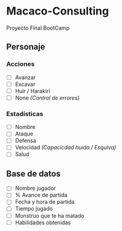 # Macaco-Consulting
Proyecto Final BootCamp
## Personaje
### Acciones
- [ ] Avanzar
- [ ] Excavar
- [ ] Huir / Harakiri
- [ ] None _(Control de errores)_
### Estadísticas
- [ ] Nombre
- [ ] Ataque
- [ ] Defensa
- [ ] Velocidad _(Capacicdad huida / Esquiva)_
- [ ] Salud
## Base de datos
- [ ] Nombre jugador
- [ ] % Avance de partida
- [ ] Fecha y hora de partida
- [ ] Tiempo jugado
- [ ] Monstruo que te ha matado
- [ ] Habilidades obtenidas
